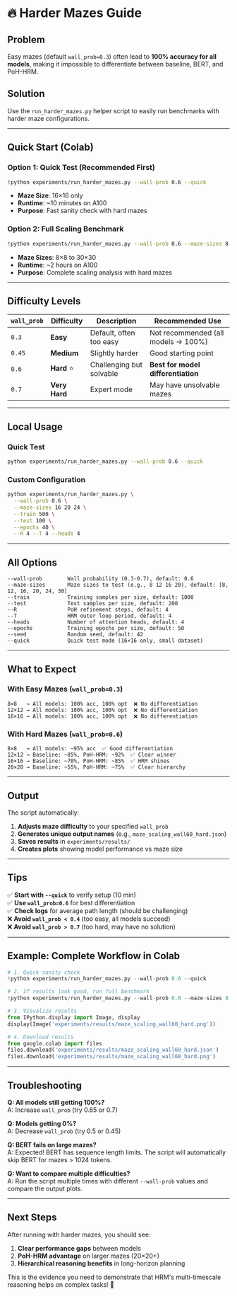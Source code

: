 # 🔥 Harder Mazes Guide

## Problem
Easy mazes (default `wall_prob=0.3`) often lead to **100% accuracy for all models**, making it impossible to differentiate between baseline, BERT, and PoH-HRM.

## Solution
Use the `run_harder_mazes.py` helper script to easily run benchmarks with harder maze configurations.

---

## Quick Start (Colab)

### Option 1: Quick Test (Recommended First)
```bash
!python experiments/run_harder_mazes.py --wall-prob 0.6 --quick
```
- **Maze Size**: 16×16 only
- **Runtime**: ~10 minutes on A100
- **Purpose**: Fast sanity check with hard mazes

### Option 2: Full Scaling Benchmark
```bash
!python experiments/run_harder_mazes.py --wall-prob 0.6 --maze-sizes 8 12 16 20 24 30
```
- **Maze Sizes**: 8×8 to 30×30
- **Runtime**: ~2 hours on A100
- **Purpose**: Complete scaling analysis with hard mazes

---

## Difficulty Levels

| `wall_prob` | Difficulty | Description | Recommended Use |
|-------------|------------|-------------|-----------------|
| `0.3` | **Easy** | Default, often too easy | Not recommended (all models → 100%) |
| `0.45` | **Medium** | Slightly harder | Good starting point |
| `0.6` | **Hard** ⭐ | Challenging but solvable | **Best for model differentiation** |
| `0.7` | **Very Hard** | Expert mode | May have unsolvable mazes |

---

## Local Usage

### Quick Test
```bash
python experiments/run_harder_mazes.py --wall-prob 0.6 --quick
```

### Custom Configuration
```bash
python experiments/run_harder_mazes.py \
  --wall-prob 0.6 \
  --maze-sizes 16 20 24 \
  --train 500 \
  --test 100 \
  --epochs 40 \
  --R 4 --T 4 --heads 4
```

---

## All Options

```
--wall-prob        Wall probability (0.3-0.7), default: 0.6
--maze-sizes       Maze sizes to test (e.g., 8 12 16 20), default: [8, 12, 16, 20, 24, 30]
--train            Training samples per size, default: 1000
--test             Test samples per size, default: 200
--R                PoH refinement steps, default: 4
--T                HRM outer loop period, default: 4
--heads            Number of attention heads, default: 4
--epochs           Training epochs per size, default: 50
--seed             Random seed, default: 42
--quick            Quick test mode (16×16 only, small dataset)
```

---

## What to Expect

### With Easy Mazes (`wall_prob=0.3`)
```
8×8   → All models: 100% acc, 100% opt  ❌ No differentiation
12×12 → All models: 100% acc, 100% opt  ❌ No differentiation
16×16 → All models: 100% acc, 100% opt  ❌ No differentiation
```

### With Hard Mazes (`wall_prob=0.6`)
```
8×8   → All models: ~95% acc  ✅ Good differentiation
12×12 → Baseline: ~85%, PoH-HRM: ~92%  ✅ Clear winner
16×16 → Baseline: ~70%, PoH-HRM: ~85%  ✅ HRM shines
20×20 → Baseline: ~55%, PoH-HRM: ~75%  ✅ Clear hierarchy
```

---

## Output

The script automatically:
1. **Adjusts maze difficulty** to your specified `wall_prob`
2. **Generates unique output names** (e.g., `maze_scaling_wall60_hard.json`)
3. **Saves results** in `experiments/results/`
4. **Creates plots** showing model performance vs maze size

---

## Tips

✅ **Start with `--quick`** to verify setup (10 min)  
✅ **Use `wall_prob=0.6`** for best differentiation  
✅ **Check logs** for average path length (should be challenging)  
❌ **Avoid `wall_prob < 0.4`** (too easy, all models succeed)  
❌ **Avoid `wall_prob > 0.7`** (too hard, may have no solution)

---

## Example: Complete Workflow in Colab

```python
# 1. Quick sanity check
!python experiments/run_harder_mazes.py --wall-prob 0.6 --quick

# 2. If results look good, run full benchmark
!python experiments/run_harder_mazes.py --wall-prob 0.6 --maze-sizes 8 12 16 20 24 30

# 3. Visualize results
from IPython.display import Image, display
display(Image('experiments/results/maze_scaling_wall60_hard.png'))

# 4. Download results
from google.colab import files
files.download('experiments/results/maze_scaling_wall60_hard.json')
files.download('experiments/results/maze_scaling_wall60_hard.png')
```

---

## Troubleshooting

**Q: All models still getting 100%?**  
A: Increase `wall_prob` (try 0.65 or 0.7)

**Q: Models getting 0%?**  
A: Decrease `wall_prob` (try 0.5 or 0.45)

**Q: BERT fails on large mazes?**  
A: Expected! BERT has sequence length limits. The script will automatically skip BERT for mazes > 1024 tokens.

**Q: Want to compare multiple difficulties?**  
A: Run the script multiple times with different `--wall-prob` values and compare the output plots.

---

## Next Steps

After running with harder mazes, you should see:
1. **Clear performance gaps** between models
2. **PoH-HRM advantage** on larger mazes (20×20+)
3. **Hierarchical reasoning benefits** in long-horizon planning

This is the evidence you need to demonstrate that HRM's multi-timescale reasoning helps on complex tasks! 🎯

